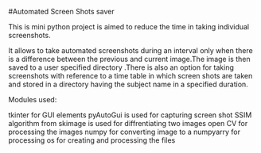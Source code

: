 #Automated Screen Shots saver

This is mini python project is aimed  to reduce the time in  taking  individual screenshots.


It allows to take automated screenshots during an interval only when there is a difference between the previous and current image.The image is then saved to a user specified directory
.There is also an option for taking screenshots with reference to a time table in which screen shots are taken and stored in a directory having the subject name in a specified duration.

Modules used:

tkinter  for GUI elements
pyAutoGui is used for capturing screen shot
SSIM algorithm from skimage is used for diffrentiating two images
open CV  for processing the images
numpy  for converting image to a numpyarry for processing
os for creating and processing the  files 
